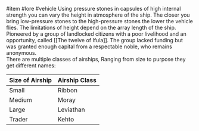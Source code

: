 #item #lore #vehicle 
Using pressure stones in capsules of high internal strength you can vary the height in atmosphere of the ship. The closer you bring low-pressure stones to the high-pressure stones the lower the vehicle flies. The limitations of height depend on the array length of the ship.  
Pioneered by a group of landlocked citizens with a poor livelihood and an opportunity, called [[The twelve of Ifula]]. The group lacked funding but was granted enough capital from a respectable noble, who remains anonymous.  
There are multiple classes of airships, Ranging from size to purpose they get different names:

| Size of Airship | Airship Class |
| --------------- | ------------- |
| Small           | Ribbon        |
| Medium          | Moray         |
| Large           | Leviathan     |
| Trader          | Kehto         | 
